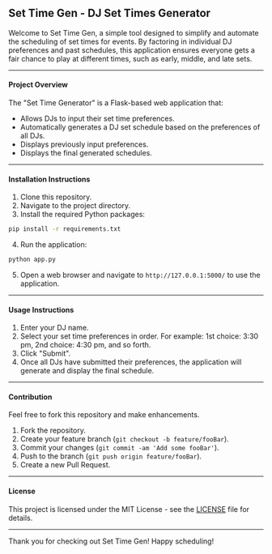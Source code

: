 
## Set Time Gen - DJ Set Times Generator

Welcome to Set Time Gen, a simple tool designed to simplify and automate the scheduling of set times for events. By factoring in individual DJ preferences and past schedules, this application ensures everyone gets a fair chance to play at different times, such as early, middle, and late sets.

---

#### Project Overview

The "Set Time Generator" is a Flask-based web application that:

- Allows DJs to input their set time preferences.
- Automatically generates a DJ set schedule based on the preferences of all DJs.
- Displays previously input preferences.
- Displays the final generated schedules.

---

#### Installation Instructions

1. Clone this repository.
2. Navigate to the project directory.
3. Install the required Python packages:

```bash
pip install -r requirements.txt
```

4. Run the application:

```bash
python app.py
```

5. Open a web browser and navigate to `http://127.0.0.1:5000/` to use the application.

---

#### Usage Instructions

1. Enter your DJ name.
2. Select your set time preferences in order. For example: 1st choice: 3:30 pm, 2nd choice: 4:30 pm, and so forth.
3. Click "Submit".
4. Once all DJs have submitted their preferences, the application will generate and display the final schedule.

---

#### Contribution

Feel free to fork this repository and make enhancements.

1. Fork the repository.
2. Create your feature branch (`git checkout -b feature/fooBar`).
3. Commit your changes (`git commit -am 'Add some fooBar'`).
4. Push to the branch (`git push origin feature/fooBar`).
5. Create a new Pull Request.

---

#### License

This project is licensed under the MIT License - see the [LICENSE](LICENSE) file for details.

---

Thank you for checking out Set Time Gen! Happy scheduling!
